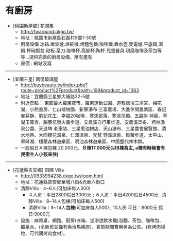 # 有廚房

- [桃園新屋鄉] 花澗集
    - http://fwaround.okgo.tw/
    - 地址：桃園市新屋區石磊村9鄰1-30號
    - 廚房設備
冰箱.微波爐.烘碗機.烤麵包機.咖啡機.煮水壺.雙電爐.平底鍋.湯鍋.杯碗瓢盆.砧板.菜刀.咖啡杯.高腳杯.陶杯.兒童餐具.現磨咖啡及茶包等等...提供完善的廚房設備，應有盡有
    - 房價 : 網站沒寫
---
- [宜蘭三星] 兩憶玻璃屋
    - http://buybeauty.tw/index.php?route=product%2Fproduct&path=199&product_id=1363
    - 地址：宜蘭縣三星鄉大埔路32-5號
    - 附近景點：
東部最大羅東夜市、羅東運動公園、道教總壇三清宮、梅花湖、小熊書房、仁山植物園、新寮瀑布
三富農場、大進休閒農業區、春記麥芽酥、劉記花生、幸福20咖啡、寒溪部落、寒溪吊橋、五路財
神廟、草湖玉尊宮、腦寮坑螢火蟲步道、安農溪自行車步道、安農溪泛舟、柯林湧泉公園、天送埤
老車站、三星蔥油餅店、天山瀑布、三星農會展覽館、清水地熱、大同櫻花溫泉、仁澤溫泉、梵梵
野溪溫泉、鬆蘿步道、太平山、翠峰湖、棲蘭森林遊樂區、明池森林遊樂區、中國歷代神木群。
    - 一般假日Ａ棟包棟 20.000元、**Ｂ棟17.000元(以B棟為主, a棟有時候會有民宿主人小孩來住)**
---
- [花蓮縣吉安鄉] 田園 Villa
    - http://0933994238.okgo.tw/room.html
    - 地址：花蓮縣吉安鄉華城八街&光華六街口
    - 清靜Villa｜4~6人(可加床每人500)
        - ４人房：平日2800假日3000元 ;
６人房：平日4200假日4500元
    -清靜Villa｜8~14人包棟(可加床每人500)
        - 清靜Villa｜8~14人**包棟**(可加床每人500) ; 10人房 平日：8000元 假日:9000元
    - 設施：麻將桌、網路、廚房(冰箱、逆滲透飲水機)泡麵、茶包、咖啡包、礦泉水。(全新房並備有免治馬桶座)，春節期間費用另為公告。(有烤肉場地、可代購烤肉食材)。


